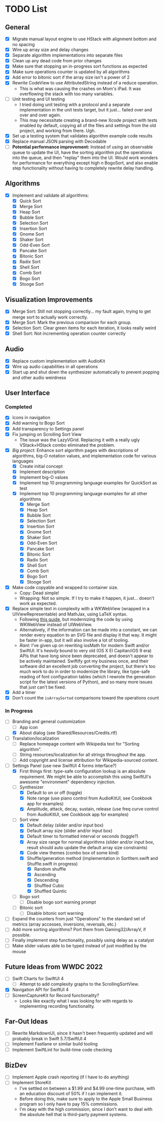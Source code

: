 # TODO List

## General

* [x] Migrate manual layout engine to use HStack with alignment bottom and no spacing
* [x] Wire up array size and delay changes
* [x] Separate algorithm implementations into separate files
* [x] Clean up any dead code from prior changes
* [x] Make sure that stopping an in-progress sort functions as expected
* [x] Make sure operations counter is updated by all algorithms
* [x] Add error to bitonic sort if the array size isn't a power of 2
* [x] Rewrite CodeView to use AttributedString instead of a reduce operation.
  * This is what was causing the crashes on Mom's iPad. It was overflowing the stack with too many variables.
* [ ] Unit testing and UI testing
  * I tried doing unit testing with a protocol and a separate implementation in the unit tests target, but it just... failed over and over and over again.
  * This may necessitate creating a brand-new Xcode project with tests enabled by default, copying all of the files and settings from the old project, and working from there. Ugh.
* [x] Set up a testing system that validates algorithm example code results
* [x] Replace manual JSON parsing with Decodable
* [ ] **Potential performance improvement:** Instead of using an observable queue to update the UI, have the sorting algorithm put the operations into the queue, and then "replay" them into the UI. Would work wonders for performance for everything except high *n* BogoSort, and also enable step functionality without having to completely rewrite delay handling.

## Algorithms

* [x] Implement and validate all algorithms:
  * [x] Quick Sort
  * [x] Merge Sort
  * [x] Heap Sort
  * [x] Bubble Sort
  * [x] Selection Sort
  * [x] Insertion Sort
  * [x] Gnome Sort
  * [x] Shaker Sort
  * [x] Odd-Even Sort
  * [x] Pancake Sort
  * [x] Bitonic Sort
  * [x] Radix Sort
  * [x] Shell Sort
  * [x] Comb Sort
  * [x] Bogo Sort
  * [x] Stooge Sort
    
## Visualization Improvements

* [x] Merge Sort: Still not stopping correctly... my fault again, trying to get merge sort to actually work correctly.
* [x] Merge Sort: Mark the previous comparison for each group.
* [x] Selection Sort: Clear green items for each iteration, it looks really weird
* [x] Shell Sort: Not incrementing operation counter correctly

## Audio

* [x] Replace custom implementation with AudioKit
* [x] Wire up audio capabilities in all operations
* [x] Start up and shut down the synthesizer automatically to prevent popping and other audio weirdness

## User Interface

### Completed

* [x] Icons in navigation
* [x] Add warning to Bogo Sort
* [x] Add transparency to Settings panel
* [x] Fix jumping on Scrolling Sort View
  * The issue was the LazyVGrid. Replacing it with a really ugly VStack+HStack combo eliminated the problem.
* [x] *Big project:* Enhance sort algorithm pages with descriptions of algorithms, big-O notation values, and implementation code for various languages
  * [x] Create initial concept
  * [x] Implement description
  * [x] Implement big-O values
  * [x] Implement top 10 programming language examples for QuickSort as test
  * [x] Implement top 10 programming language examples for all other algorithms
    * [x] Merge Sort
    * [x] Heap Sort
    * [x] Bubble Sort
    * [x] Selection Sort
    * [x] Insertion Sort
    * [x] Gnome Sort
    * [x] Shaker Sort
    * [x] Odd-Even Sort
    * [x] Pancake Sort
    * [x] Bitonic Sort
    * [x] Radix Sort
    * [x] Shell Sort
    * [x] Comb Sort
    * [x] Bogo Sort
    * [x] Stooge Sort
* [x] Make code copyable and wrapped to container size.
  * Copy: Dead simple!
  * Wrapping: Not so simple. If I try to make it happen, it just... doesn't work as expected.
* [x] Replace simple text in complexity with a WKWebView (wrapped in a UIViewRepresentable) and MathJax, using LaTeX syntax.
  * Following [this guide](https://tiborsimon.io/articles/programming/ios-mathjax-integration/), but modernizing the code by using WKWebView instead of UIWebView. 
  * Alternatively, if the information can be made into a constant, we can render every equation to an SVG file and display it that way. It might be faster in-app, but it will also involve a lot of tooling.
  * *Rant:* I've given up on rewriting iosMath for modern Swift and/or SwiftUI. It's *heavily* bound to very old (OS X El Capitan/iOS 9 era) APIs that have long since been deprecated, and doesn't appear to be actively maintained. Swiftify got my business once, and their software did an excellent job converting the project, but there's too much work to do in order to modernize the library, like type-safe reading of font configuration tables (which I rewrote the generation script for the latest versions of Python), and so many more issues that just can't be fixed.
* [x] Add a timer
* [x] Don't count the `isArraySorted` comparisons toward the operations count
  
### In Progress

* [ ] Branding and general customization
  * [ ] App icon
  * [x] About dialog (see Shared/Resources/Credits.rtf)
* [ ] Translation/localization
  * [ ] Replace homepage content with Wikipedia text for "Sorting algorithm".
  * [ ] String resources/localization for all strings throughout the app.
  * [ ] Add copyright and license attribution for Wikipedia-sourced content.
* [ ] Settings Panel (use new SwiftUI 4 forms interface?)
  * [x] First things first: type-safe configuration lookup is an absolute requirement. We might be able to accomplish this using SwiftUI's awesome "environment" dependency injection.
  * [ ] Synthesizer
    * [x] Default to on or off (toggle)
    * [x] Note range (use piano control from AudioKitUI, see Cookbook app for examples)
    * [x] Amplitude, attack, decay, sustain, release (use freq curve control from AudioKitUI, see Cookbook app for examples)
  * [ ] Sort view
    * [x] Default delay (slider and/or input box)
    * [x] Default array size (slider and/or input box)
    * [x] Default timer to formatted interval or seconds (toggle?)
    * [x] Array size range for normal algorithms (slider and/or input box, result should auto update the default array size constraints)
    * [x] Code view themes (combo box of some kind)
    * [x] Shuffle/generation method (implementation in SortItem.swift and Shuffle.swift in progress)
      * [x] Random shuffle
      * [x] Ascending
      * [x] Descending
      * [x] Shuffled Cubic
      * [x] Shuffled Quintic
  * [ ] Bogo sort
    * [ ] Disable bogo sort warning prompt
  * [ ] Bitonic sort
    * [ ] Disable bitonic sort warning
* [ ] Expand the counters from just "Operations" to the standard set of metrics (array accesses, inversions, reversals, etc.)
* [ ] Add more sorting algorithms? Port them from Gaming32/ArrayV, if possible.
* [ ] Finally implement step functionality, possibly using delay as a catalyst
* [ ] Make slider values able to be typed instead of just modified by the mouse

## Future Ideas from WWDC 2022

* [ ] Swift Charts for SwiftUI 4
  * [ ] Attempt to add complexity graphs to the ScrollingSortView.
* [x] Navigation API for SwiftUI 4
* [ ] ScreenCaptureKit for Record functionality?
  * Looks like exactly what I was looking for with regards to implementing recording functionality.

## Far-Out Ideas

* [ ] Rewrite MarkdownUI, since it hasn't been frequently updated and will probably break in Swift 5.7/SwiftUI 4
* [ ] Implement Fastlane or similar build tooling
* [ ] Implement SwiftLint for build-time code checking

## BizDev

* [ ] Implement Apple crash reporting (if I have to do anything)
* [ ] Implement StoreKit
  * I've settled on between a $1.99 and $4.99 one-time purchase, with an education discount of 50% if I can implement it.
  * Before doing this, make sure to apply to the Apple Small Business program so I only have to pay 15% commissions.
  * I'm okay with the high commission, since I don't want to deal with the absolute hell that is third-party payment systems.
